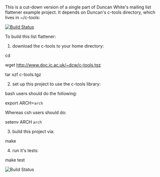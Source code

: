 This is a cut-down version of a single part of Duncan White's mailing list
flattener example project.  It depends on Duncan's c-tools directory,
which lives in ~/c-tools:

[![Build Status](https://semaphoreci.com/api/v1/dcw803/dcw-mini-list-flattening/branches/master/badge.svg)](https://semaphoreci.com/dcw803/dcw-mini-list-flattening)

To build this list flattener:

1. download the c-tools to your home directory:

cd

wget http://www.doc.ic.ac.uk/~dcw/c-tools.tgz

tar xzf c-tools.tgz

2. set up this project to use the c-tools library:

bash users should do the following:

export ARCH=`arch`

Whereas csh users should do:

setenv ARCH `arch`

3. build this project via:

make

4. run it's tests:

make test

![Build Status](https://semaphoreci.com/api/v1/dcw803/dcw-mini-list-flattening/branches/master/badge.svg)
